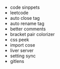 - code sinppets
- leetcode
- auto close tag
- auto rename tag
- better comments
- bracket pair colorizer
- css peek
- import cose
- liver server
- setting sync
- gitlens